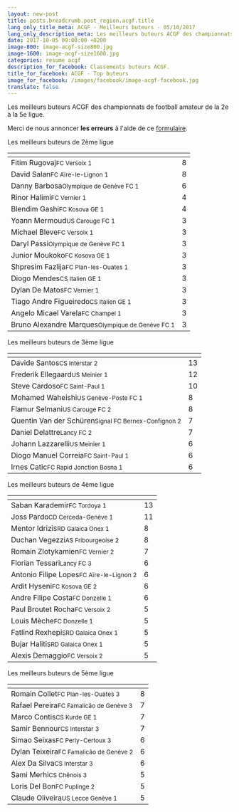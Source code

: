 ```yaml
---
layout: new-post
title: posts.breadcrumb.post_region.acgf.title
lang_only_title_meta: ACGF - Meilleurs buteurs - 05/10/2017
lang_only_description_meta: Les meilleurs buteurs ACGF des championnats de football amateur de la 2e à la 5e ligue - 05/10/2017
date: 2017-10-05 09:00:00 +0200
image-800: image-acgf-size800.jpg
image-1600: image-acgf-size1600.jpg
categories: resume acgf
description_for_facebook: Classements buteurs ACGF.
title_for_facebook: ACGF - Top buteurs
image_for_facebook: /images/facebook/image-acgf-facebook.jpg
translate: false
---
```

Les meilleurs buteurs ACGF des championnats de football amateur de la 2e à la 5e ligue.

Merci de nous annoncer <b>les erreurs</b> à l'aide de ce <a href="/formulaire-report-erreur" title="Signaler une erreur ou un problème">formulaire</a>.

Les meilleurs buteurs de 2ème ligue

<table class="table"><thead><tr><th><i class="fa fa-male"></i></th><th><i class="fa fa-futbol-o"></i></th></tr></thead><tbody><tr><td>Fitim Rugovaj<span class='d-block team-name'><small>FC Versoix 1</small></span></td><td>8</td></tr><tr><td>David Salan<span class='d-block team-name'><small>FC Aïre-le-Lignon 1</small></span></td><td>8</td></tr><tr><td>Danny Barbosa<span class='d-block team-name'><small>Olympique de Genève FC 1</small></span></td><td>6</td></tr><tr><td>Rinor Halimi<span class='d-block team-name'><small>FC Vernier 1</small></span></td><td>4</td></tr><tr><td>Blendim Gashi<span class='d-block team-name'><small>FC Kosova GE 1</small></span></td><td>4</td></tr><tr><td>Yoann Mermoud<span class='d-block team-name'><small>US Carouge FC 1</small></span></td><td>3</td></tr><tr><td>Michael Bleve<span class='d-block team-name'><small>FC Versoix 1</small></span></td><td>3</td></tr><tr><td>Daryl Passi<span class='d-block team-name'><small>Olympique de Genève FC 1</small></span></td><td>3</td></tr><tr><td>Junior Moukoko<span class='d-block team-name'><small>FC Kosova GE 1</small></span></td><td>3</td></tr><tr><td>Shpresim Fazlija<span class='d-block team-name'><small>FC Plan-les-Ouates 1</small></span></td><td>3</td></tr><tr><td>Diogo Mendes<span class='d-block team-name'><small>CS Italien GE 1</small></span></td><td>3</td></tr><tr><td>Dylan De Matos<span class='d-block team-name'><small>FC Vernier 1</small></span></td><td>3</td></tr><tr><td>Tiago Andre Figueiredo<span class='d-block team-name'><small>CS Italien GE 1</small></span></td><td>3</td></tr><tr><td>Angelo Micael Varela<span class='d-block team-name'><small>FC Champel 1</small></span></td><td>3</td></tr><tr><td>Bruno Alexandre Marques<span class='d-block team-name'><small>Olympique de Genève FC 1</small></span></td><td>3</td></tr></tbody></table>

Les meilleurs buteurs de 3ème ligue

<table class="table"><thead><tr><th><i class="fa fa-male"></i></th><th><i class="fa fa-futbol-o"></i></th></tr></thead><tbody><tr><td>Davide Santos<span class='d-block team-name'><small>CS Interstar 2</small></span></td><td>13</td></tr><tr><td>Frederik Ellegaard<span class='d-block team-name'><small>US Meinier 1</small></span></td><td>12</td></tr><tr><td>Steve Cardoso<span class='d-block team-name'><small>FC Saint-Paul 1</small></span></td><td>10</td></tr><tr><td>Mohamed Waheishi<span class='d-block team-name'><small>US Genève-Poste FC 1</small></span></td><td>8</td></tr><tr><td>Flamur Selmani<span class='d-block team-name'><small>US Carouge FC 2</small></span></td><td>8</td></tr><tr><td>Quentin Van der Schüren<span class='d-block team-name'><small>Signal FC Bernex-Confignon 2</small></span></td><td>7</td></tr><tr><td>Daniel Delattre<span class='d-block team-name'><small>Lancy FC 2</small></span></td><td>7</td></tr><tr><td>Johann Lazzarelli<span class='d-block team-name'><small>US Meinier 1</small></span></td><td>6</td></tr><tr><td>Diogo Manuel Correia<span class='d-block team-name'><small>FC Saint-Paul 1</small></span></td><td>6</td></tr><tr><td>Irnes Catic<span class='d-block team-name'><small>FC Rapid Jonction Bosna 1</small></span></td><td>6</td></tr></tbody></table>

Les meilleurs buteurs de 4ème ligue

<table class="table"><thead><tr><th><i class="fa fa-male"></i></th><th><i class="fa fa-futbol-o"></i></th></tr></thead><tbody><tr><td>Saban Karademir<span class='d-block team-name'><small>FC Tordoya 1</small></span></td><td>13</td></tr><tr><td>Joss Pardo<span class='d-block team-name'><small>CD Cerceda-Genève 1</small></span></td><td>11</td></tr><tr><td>Mentor Idrizi<span class='d-block team-name'><small>SRD Galaica Onex 1</small></span></td><td>8</td></tr><tr><td>Duchan Vegezzi<span class='d-block team-name'><small>AS Fribourgeoise 2</small></span></td><td>8</td></tr><tr><td>Romain Zlotykamien<span class='d-block team-name'><small>FC Vernier 2</small></span></td><td>7</td></tr><tr><td>Florian Tessari<span class='d-block team-name'><small>Lancy FC 3</small></span></td><td>6</td></tr><tr><td>Antonio Filipe Lopes<span class='d-block team-name'><small>FC Aïre-le-Lignon 2</small></span></td><td>6</td></tr><tr><td>Ardit Hyseni<span class='d-block team-name'><small>FC Kosova GE 2</small></span></td><td>6</td></tr><tr><td>Andre Filipe Costa<span class='d-block team-name'><small>FC Donzelle 1</small></span></td><td>6</td></tr><tr><td>Paul Broutet Rocha<span class='d-block team-name'><small>FC Versoix 2</small></span></td><td>5</td></tr><tr><td>Louis Mèche<span class='d-block team-name'><small>FC Donzelle 1</small></span></td><td>5</td></tr><tr><td>Fatlind Rexhepi<span class='d-block team-name'><small>SRD Galaica Onex 1</small></span></td><td>5</td></tr><tr><td>Bujar Haliti<span class='d-block team-name'><small>SRD Galaica Onex 1</small></span></td><td>5</td></tr><tr><td>Alexis Demaggio<span class='d-block team-name'><small>FC Versoix 2</small></span></td><td>5</td></tr></tbody></table>

Les meilleurs buteurs de 5ème ligue

<table class="table"><thead><tr><th><i class="fa fa-male"></i></th><th><i class="fa fa-futbol-o"></i></th></tr></thead><tbody><tr><td>Romain Collet<span class='d-block team-name'><small>FC Plan-les-Ouates 3</small></span></td><td>8</td></tr><tr><td>Rafael Pereira<span class='d-block team-name'><small>FC Famalicão de Genève 3</small></span></td><td>7</td></tr><tr><td>Marco Contis<span class='d-block team-name'><small>CS Kurde GE 1</small></span></td><td>7</td></tr><tr><td>Samir Bennour<span class='d-block team-name'><small>CS Interstar 3</small></span></td><td>7</td></tr><tr><td>Simao Seixas<span class='d-block team-name'><small>FC Perly-Certoux 3</small></span></td><td>6</td></tr><tr><td>Dylan Teixeira<span class='d-block team-name'><small>FC Famalicão de Genève 2</small></span></td><td>6</td></tr><tr><td>Alex Da Silva<span class='d-block team-name'><small>CS Interstar 3</small></span></td><td>6</td></tr><tr><td>Sami Merhi<span class='d-block team-name'><small>CS Chênois 3</small></span></td><td>5</td></tr><tr><td>Loris Del Bon<span class='d-block team-name'><small>FC Puplinge 2</small></span></td><td>5</td></tr><tr><td>Claude Oliveira<span class='d-block team-name'><small>US Lecce Genève 1</small></span></td><td>5</td></tr></tbody></table>

